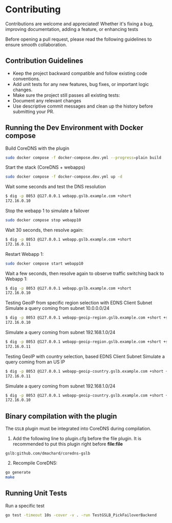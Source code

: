 # Contributing

Contributions are welcome and appreciated! Whether it's fixing a bug, improving documentation, adding a feature, or enhancing tests

Before opening a pull request, please read the following guidelines to ensure smooth collaboration.

## Contribution Guidelines

- Keep the project backward compatible and follow existing code conventions.
- Add unit tests for any new features, bug fixes, or important logic changes.
- Make sure the project still passes all existing tests:
- Document any relevant changes
- Use descriptive commit messages and clean up the history before submitting your PR.

## Running the Dev Environment with Docker compose

Build CoreDNS with the plugin

~~~ bash
sudo docker compose -f docker-compose.dev.yml --progress=plain build
~~~

Start the stack (CoreDNS + webapps)

~~~ bash
sudo docker compose -f docker-compose.dev.yml up -d
~~~

Wait some seconds and test the DNS resolution

~~~ bash
$ dig -p 8053 @127.0.0.1 webapp.gslb.example.com +short
172.16.0.10
~~~

Stop the webapp 1 to simulate a failover

~~~ bash
sudo docker compose stop webapp10
~~~

Wait 30 seconds, then resolve again:

~~~ bash
$ dig -p 8053 @127.0.0.1 webapp.gslb.example.com +short
172.16.0.11
~~~

Restart Webapp 1:

~~~ bash
sudo docker compose start webapp10
~~~

Wait a few seconds, then resolve again to observe traffic switching back to Webapp 1:

~~~ bash
$ dig -p 8053 @127.0.0.1 webapp.gslb.example.com +short
172.16.0.10
~~~

Testing GeoIP from specific region selection with EDNS Client Subnet
Simulate a query coming from subnet 10.0.0.0/24

~~~ bash
$ dig -p 8053 @127.0.0.1 webapp-geoip-region.gslb.example.com +short +subnet=10.1.0.42/24
172.16.0.10
~~~

Simulate a query coming from subnet 192.168.1.0/24

~~~ bash
$ dig -p 8053 @127.0.0.1 webapp-geoip-region.gslb.example.com +short +subnet=10.2.0.7/24
172.16.0.11
~~~


Testing GeoIP with country selection, based EDNS Client Subnet
Simulate a query coming from an US IP

~~~ bash
$ dig -p 8053 @127.0.0.1 webapp-geoip-country.gslb.example.com +short +subnet=8.8.8.8/24
172.16.0.11
~~~

Simulate a query coming from subnet 192.168.1.0/24

~~~ bash
$ dig -p 8053 @127.0.0.1 webapp-geoip-country.gslb.example.com +short +subnet=90.29.0.0/24
172.16.0.10
~~~

## Binary compilation with the plugin

The `GSLB` plugin must be integrated into CoreDNS during compilation.

1. Add the following line to plugin.cfg before the file plugin. It is recommended to put this plugin right before **file:file**

~~~ text
gslb:github.com/dmachard/coredns-gslb
~~~

2. Recompile CoreDNS:

~~~ bash
go generate
make
~~~

## Running Unit Tests

Run a specific test

~~~ bash
go test -timeout 10s -cover -v . -run TestGSLB_PickFailoverBackend
~~~